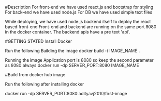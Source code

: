 #Description
For front-end we have used react.js and bootstrap for styling
For back-end we have used node.js
For DB we have used simple text files

While deploying, we have used node.js backend itself to deploy the react based front-end
Front-end and backend are running on the same port 8080 in the docker container. The backend apis have a pre text 'api'.


#GETTING STATED
Install Docker 

Run the following
Building the image 
docker build -t IMAGE_NAME .

Running the image
Application port is 8080 so keep the second parameter as 8080 always
docker run -dp SERVER_PORT:8080 IMAGE_NAME 

#Build from docker hub image

Run the following after installing docker

docker run -dp SERVER_PORT:8080 adityavj2010/first-image 


